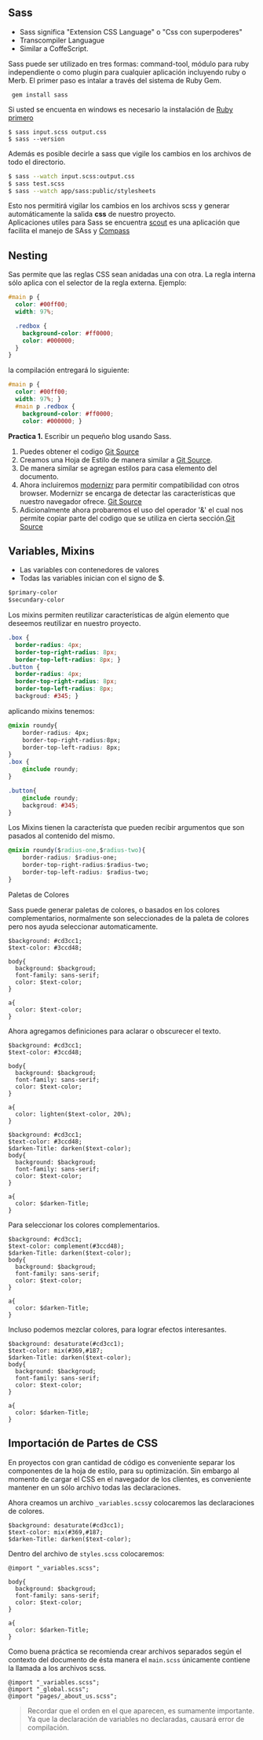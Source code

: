 ## Sass

* Sass significa "Extension CSS Language" o "Css con superpoderes"
* Transcompiler Languague
* Similar a CoffeScript.  

Sass puede ser utilizado en tres formas: command-tool, módulo para ruby independiente o como plugin para cualquier aplicación incluyendo ruby o Merb. El primer paso es intalar a través del sistema de Ruby Gem.  

```
 gem install sass
```
Si usted se encuenta en windows es necesario la instalación de [Ruby primero](http://rubyinstaller.org/downloads/)  

```shell
$ sass input.scss output.css
$ sass --version
```
Además es posible decirle a sass que vigile los cambios en los archivos de todo el directorio.
```bash
$ sass --watch input.scss:output.css
$ sass test.scss
$ sass --watch app/sass:public/stylesheets
```
Esto nos permitirá vigilar los cambios en los archivos scss y generar automáticamente la salida __css__ de nuestro proyecto.  
Aplicaciones utiles para Sass se encuentra [scout](mhs.github.io/scout-app/) es una aplicación que facilita el manejo de SAss y [Compass](Compass.html)     


## Nesting

Sas permite que las reglas CSS sean anidadas una con otra. La regla interna sólo aplica con el selector de la regla externa. Ejemplo:
```css
#main p {
  color: #00ff00;
  width: 97%;

  .redbox {
    background-color: #ff0000;
    color: #000000;
  }
}
```
la compilación entregará lo siguiente:
```css
#main p {
  color: #00ff00;
  width: 97%; }
  #main p .redbox {
    background-color: #ff0000;
    color: #000000; }
```


**Practica 1.** Escribir un pequeño blog usando Sass.  

1. Puedes obtener el codigo [Git Source](https://github.com/emoron/ProgrammingEveryone/commit/72b8cf6e203c56c54197b941380ca3025e87fe4f)  
2. Creamos una Hoja de Estilo de manera similar a [Git Source](https://github.com/emoron/ProgrammingEveryone/blob/66a43eb8ea0ad9898cf1031238009d918c319df3/Dise%C3%B1o/src/main.scss).  
3. De manera similar se agregan estilos para casa elemento del documento.  
4. Ahora incluiremos [modernizr](https://modernizr.com/) para permitir compatibilidad con otros browser. Modernizr se encarga de detectar las características que nuestro navegador ofrece. [Git Source](https://github.com/emoron/ProgrammingEveryone/commit/bcc104b020c134ec88830b417c16335a3b6fd1f1)    
5. Adicionalmente ahora probaremos el uso del operador '&' el cual nos permite copiar parte del codigo que se utiliza en cierta sección.[Git Source](https://github.com/emoron/ProgrammingEveryone/commit/83c974afe3222791992c25df00b081a34db58a0f)

## Variables, Mixins
* Las variables con contenedores de  valores
* Todas las variables inician con el signo de $.
```css
$primary-color
$secundary-color
```
Los mixins permiten reutilizar características de algún elemento que deseemos reutilizar en nuestro proyecto.

```css
.box {
  border-radius: 4px;
  border-top-right-radius: 8px;
  border-top-left-radius: 8px; }
.button {
  border-radius: 4px;
  border-top-right-radius: 8px;
  border-top-left-radius: 8px;
  backgroud: #345; }
```
aplicando mixins tenemos:

```css
@mixin roundy{
    border-radius: 4px;
    border-top-right-radius:8px;
    border-top-left-radius: 8px;
}
.box {
    @include roundy;
}

.button{
    @include roundy;
    backgroud: #345;
}
```

Los Mixins tienen la característa que pueden recibir argumentos que son pasados al contenido del mismo.
```css
@mixin roundy($radius-one,$radius-two){
    border-radius: $radius-one;
    border-top-right-radius:$radius-two;
    border-top-left-radius: $radius-two;
}
```

Paletas de Colores

Sass puede generar paletas de colores, o basados en los colores complementarios, normalmente son seleccionades de la paleta de colores pero nos ayuda seleccionar automaticamente.

```
$background: #cd3cc1;
$text-color: #3ccd48;

body{
  background: $backgroud;
  font-family: sans-serif;
  color: $text-color;
}

a{
  color: $text-color;
}
```

Ahora agregamos definiciones para aclarar o obscurecer el texto.

```
$background: #cd3cc1;
$text-color: #3ccd48;

body{
  background: $backgroud;
  font-family: sans-serif;
  color: $text-color;
}

a{
  color: lighten($text-color, 20%);
}
```
```
$background: #cd3cc1;
$text-color: #3ccd48;
$darken-Title: darken($text-color);
body{
  background: $backgroud;
  font-family: sans-serif;
  color: $text-color;
}

a{
  color: $darken-Title;
}
```
Para seleccionar los colores complementarios.  

```
$background: #cd3cc1;
$text-color: complement(#3ccd48);
$darken-Title: darken($text-color);
body{
  background: $backgroud;
  font-family: sans-serif;
  color: $text-color;
}

a{
  color: $darken-Title;
}
```
Incluso podemos mezclar colores, para lograr efectos interesantes.  
```
$background: desaturate(#cd3cc1);
$text-color: mix(#369,#187;
$darken-Title: darken($text-color);
body{
  background: $backgroud;
  font-family: sans-serif;
  color: $text-color;
}

a{
  color: $darken-Title;
}
```
## Importación de Partes de CSS

En proyectos con gran cantidad de código es conveniente separar los componentes de la hoja de estilo, para su optimización. Sin embargo al momento de cargar el CSS en el navegador de los clientes, es conveniente mantener en un sólo archivo todas las declaraciones.

Ahora creamos un archivo ```_variables.scss```y colocaremos las declaraciones de colores.
```
$background: desaturate(#cd3cc1);
$text-color: mix(#369,#187;
$darken-Title: darken($text-color);

```
Dentro del archivo de ```styles.scss``` colocaremos:

```
@import "_variables.scss";

body{
  background: $backgroud;
  font-family: sans-serif;
  color: $text-color;
}

a{
  color: $darken-Title;
}
```

Como buena práctica se recomienda crear archivos separados según el contexto del documento de ésta manera el ```main.scss``` únicamente contiene la llamada a los archivos scss.

```
@import "_variables.scss";
@import "_global.scss";
@import "pages/_about_us.scss";

```
> Recordar que el orden en el que aparecen, es sumamente importante. Ya que la declaración de variables no declaradas, causará error de compilación.  

